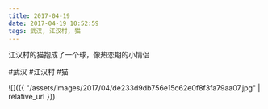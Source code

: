 ```yaml
---
title: 2017-04-19
date: 2017-04-19 10:52:59
tags: 武汉, 江汉村, 猫
---
```


<p>江汉村的猫抱成了一个球，像热恋期的小情侣</p>

#武汉 #江汉村 #猫

![]({{ "/assets/images/2017/04/de233d9db756e15c62e0f8f3fa79aa07.jpg" | relative_url }})
